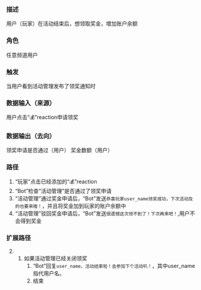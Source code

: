 ### 描述

用户（玩家）在活动结束后，想领取奖金，增加账户余额

### 角色

任意频道用户

### 触发

当用户看到活动管理发布了领奖通知时

### 数据输入（来源）

用户点击“💰”reaction申请领奖

### 数据输出（去向）

领奖申请是否通过（用户）
奖金数额（用户）

### 路径

1. “玩家”点击已经添加的“💰”reaction
2. “Bot”检查“活动管理”是否通过了领奖申请
3. “活动管理”通过奖金申请后，“Bot”发送```恭喜玩家user_name领奖成功，下次活动及的也要来哦！```，并且将奖金加到玩家的账户余额中
4. “活动管理”驳回奖金申请后，“Bot”发送```很遗憾这次领不到了！下次再来吧！```,用户不会得到奖金

### 扩展路径

2. 
	1. 如果活动管理已经关闭领奖
		1.  “Bot”回复```user_name，活动结束啦！去参加下个活动叭！```，其中user_name指代用户名。
		2.  结束
